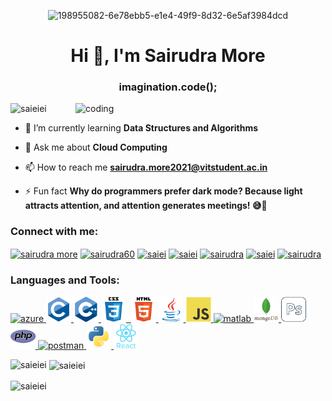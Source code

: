 <div align="center">

![198955082-6e78ebb5-e1e4-49f9-8d32-6e5af3984dcd](https://user-images.githubusercontent.com/66934377/223913733-deb1d974-787d-43c4-b60d-eff538aa161e.gif)

</div>


<h1 align="center">Hi 👋, I'm Sairudra More</h1>
<h3 align="center">imagination.code();</h3>

<img align="right" alt="coding" width="400" stc="https://user-images.githubusercontent.com/66934377/223913733-deb1d974-787d-43c4-b60d-eff538aa161e.gif">

<p align="left"> <img src="https://komarev.com/ghpvc/?username=saieiei&label=Profile%20views&color=0e75b6&style=flat" alt="saieiei" /> </p>

- 🌱 I’m currently learning **Data Structures and Algorithms**

- 💬 Ask me about **Cloud Computing**

- 📫 How to reach me **sairudra.more2021@vitstudent.ac.in**

- ⚡ Fun fact **Why do programmers prefer dark mode? Because light attracts attention, and attention generates meetings! 😅💼**

<h3 align="left">Connect with me:</h3>
<p align="left">
<a href="https://www.linkedin.com/in/sairudra-more/" target="blank"><img align="center" src="https://raw.githubusercontent.com/rahuldkjain/github-profile-readme-generator/master/src/images/icons/Social/linked-in-alt.svg" alt="sairudra more" height="30" width="40" /></a>
<a href="https://instagram.com/sairudra60" target="blank"><img align="center" src="https://raw.githubusercontent.com/rahuldkjain/github-profile-readme-generator/master/src/images/icons/Social/instagram.svg" alt="sairudra60" height="30" width="40" /></a>
<a href="https://www.youtube.com/channel/UCuMiKFxdmvuTYGLTOJZ9_wA" target="blank"><img align="center" src="https://raw.githubusercontent.com/rahuldkjain/github-profile-readme-generator/master/src/images/icons/Social/youtube.svg" alt="saiei" height="30" width="40" /></a>
<a href="https://www.codechef.com/users/saiei" target="blank"><img align="center" src="https://cdn.jsdelivr.net/npm/simple-icons@3.1.0/icons/codechef.svg" alt="saiei" height="30" width="40" /></a>
<a href="https://codeforces.com/profile/sairudra" target="blank"><img align="center" src="https://raw.githubusercontent.com/rahuldkjain/github-profile-readme-generator/master/src/images/icons/Social/codeforces.svg" alt="sairudra" height="30" width="40" /></a>
<a href="https://www.leetcode.com/saiei" target="blank"><img align="center" src="https://raw.githubusercontent.com/rahuldkjain/github-profile-readme-generator/master/src/images/icons/Social/leet-code.svg" alt="saiei" height="30" width="40" /></a>
<a href="https://auth.geeksforgeeks.org/user/sairudra" target="blank"><img align="center" src="https://raw.githubusercontent.com/rahuldkjain/github-profile-readme-generator/master/src/images/icons/Social/geeks-for-geeks.svg" alt="sairudra" height="30" width="40" /></a>
</p>

<h3 align="left">Languages and Tools:</h3>
<p align="left"> <a href="https://azure.microsoft.com/en-in/" target="_blank" rel="noreferrer"> <img src="https://www.vectorlogo.zone/logos/microsoft_azure/microsoft_azure-icon.svg" alt="azure" width="40" height="40"/> </a> <a href="https://www.cprogramming.com/" target="_blank" rel="noreferrer"> <img src="https://raw.githubusercontent.com/devicons/devicon/master/icons/c/c-original.svg" alt="c" width="40" height="40"/> </a> <a href="https://www.w3schools.com/cpp/" target="_blank" rel="noreferrer"> <img src="https://raw.githubusercontent.com/devicons/devicon/master/icons/cplusplus/cplusplus-original.svg" alt="cplusplus" width="40" height="40"/> </a> <a href="https://www.w3schools.com/css/" target="_blank" rel="noreferrer"> <img src="https://raw.githubusercontent.com/devicons/devicon/master/icons/css3/css3-original-wordmark.svg" alt="css3" width="40" height="40"/> </a> <a href="https://firebase.google.com/" target="_blank" rel="noreferrer"> <img rel="noreferrer"> <img src="https://raw.githubusercontent.com/devicons/devicon/master/icons/html5/html5-original-wordmark.svg" alt="html5" width="40" height="40"/> </a> <a href="https://www.java.com" target="_blank" rel="noreferrer"> <img src="https://raw.githubusercontent.com/devicons/devicon/master/icons/java/java-original.svg" alt="java" width="40" height="40"/> </a> <a href="https://developer.mozilla.org/en-US/docs/Web/JavaScript" target="_blank" rel="noreferrer"> <img src="https://raw.githubusercontent.com/devicons/devicon/master/icons/javascript/javascript-original.svg" alt="javascript" width="40" height="40"/> </a> <a href="https://www.mathworks.com/" target="_blank" rel="noreferrer"> <img src="https://upload.wikimedia.org/wikipedia/commons/2/21/Matlab_Logo.png" alt="matlab" width="40" height="40"/> </a> <a href="https://www.mongodb.com/" target="_blank" rel="noreferrer"> <img src="https://raw.githubusercontent.com/devicons/devicon/master/icons/mongodb/mongodb-original-wordmark.svg" alt="mongodb" width="40" height="40"/> </a> <a href="https://www.photoshop.com/en" target="_blank" rel="noreferrer"> <img src="https://raw.githubusercontent.com/devicons/devicon/master/icons/photoshop/photoshop-line.svg" alt="photoshop" width="40" height="40"/> </a> <a href="https://www.php.net" target="_blank" rel="noreferrer"> <img src="https://raw.githubusercontent.com/devicons/devicon/master/icons/php/php-original.svg" alt="php" width="40" height="40"/> </a> <a href="https://postman.com" target="_blank" rel="noreferrer"> <img src="https://www.vectorlogo.zone/logos/getpostman/getpostman-icon.svg" alt="postman" width="40" height="40"/> </a> <a href="https://www.python.org" target="_blank" rel="noreferrer"> <img src="https://raw.githubusercontent.com/devicons/devicon/master/icons/python/python-original.svg" alt="python" width="40" height="40"/> </a> <a href="https://reactjs.org/" target="_blank" rel="noreferrer"> <img src="https://raw.githubusercontent.com/devicons/devicon/master/icons/react/react-original-wordmark.svg" alt="react" width="40" height="40"/> </a> </p>

<p><img align="left" src="https://github-readme-stats.vercel.app/api/top-langs?username=saieiei&show_icons=true&locale=en&layout=compact" alt="saieiei" /></p>

<p>&nbsp;<img align="center" src="https://github-readme-stats.vercel.app/api?username=saieiei&show_icons=true&locale=en" alt="saieiei" /></p>

<p><img align="center" src="https://github-readme-streak-stats.herokuapp.com/?user=saieiei&" alt="saieiei" /></p>
